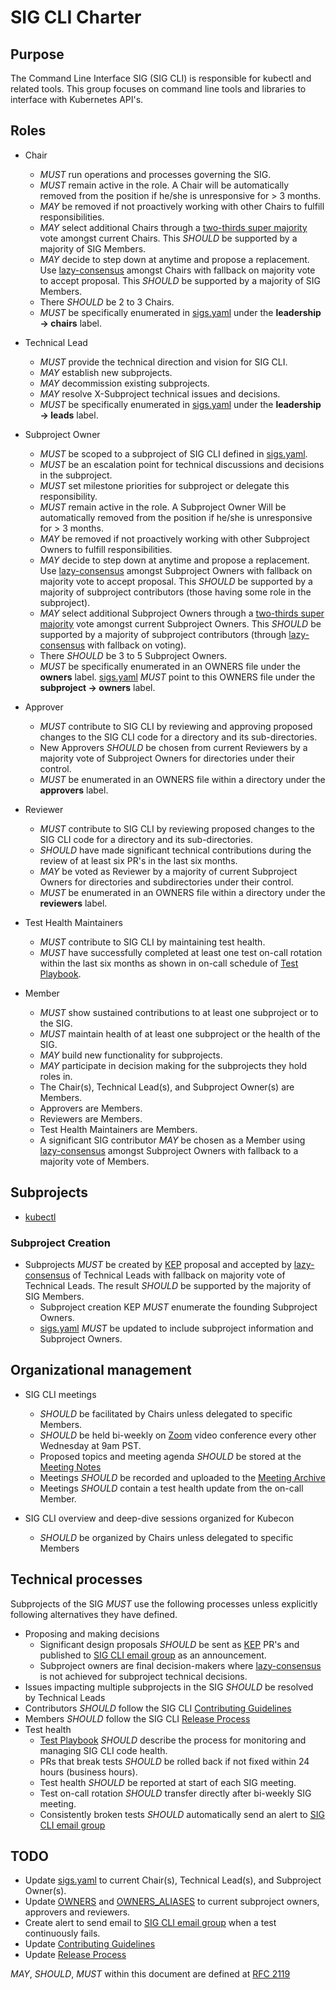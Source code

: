 # SIG CLI Charter

## Purpose

The Command Line Interface SIG (SIG CLI) is responsible for kubectl and
related tools. This group focuses on command line tools and
libraries to interface with Kubernetes API's.

## Roles

* Chair
  * *MUST* run operations and processes governing the SIG.
  * *MUST* remain active in the role. A Chair will be automatically removed from
 the position if he/she is unresponsive for > 3 months.
  * *MAY* be removed if not proactively working with other Chairs to fulfill
 responsibilities.
  * *MAY* select additional Chairs through a [two-thirds super majority] vote
 amongst current Chairs. This *SHOULD* be supported by a majority of SIG Members.
  * *MAY* decide to step down at anytime and propose a replacement. Use
 [lazy-consensus] amongst Chairs with fallback on majority vote to accept
 proposal. This *SHOULD* be supported by a majority of SIG Members.
  * There *SHOULD* be 2 to 3 Chairs.
  * *MUST* be specifically enumerated in [sigs.yaml] under the **leadership -> chairs** label.

* Technical Lead
  * *MUST* provide the technical direction and vision for SIG CLI.
  * *MAY* establish new subprojects.
  * *MAY* decommission existing subprojects.
  * *MAY* resolve X-Subproject technical issues and decisions.
  * *MUST* be specifically enumerated in [sigs.yaml] under the **leadership -> leads** label.

* Subproject Owner
  * *MUST* be scoped to a subproject of SIG CLI defined in [sigs.yaml].
  * *MUST* be an escalation point for technical discussions and decisions in the
   subproject.
  * *MUST* set milestone priorities for subproject or delegate this responsibility.
  * *MUST* remain active in the role. A Subproject Owner Will be automatically
 removed from the position if he/she is unresponsive for > 3 months.
  * *MAY* be removed if not proactively working with other Subproject Owners to
   fulfill responsibilities.
  * *MAY* decide to step down at anytime and propose a replacement.  Use
 [lazy-consensus] amongst Subproject Owners with fallback on majority vote to
 accept proposal. This *SHOULD* be supported by a majority of subproject
 contributors (those having some role in the subproject).
  * *MAY* select additional Subproject Owners through a
 [two-thirds super majority] vote amongst current Subproject Owners. This
  *SHOULD* be supported by a majority of subproject contributors (through
 [lazy-consensus] with fallback on voting).
  * There *SHOULD* be 3 to 5 Subproject Owners.
  * *MUST* be specifically enumerated in an OWNERS file under the **owners**
   label.  [sigs.yaml] *MUST* point to this OWNERS file under the **subproject ->
   owners** label.

* Approver
  * *MUST* contribute to SIG CLI by reviewing and approving proposed changes to
   the SIG CLI code for a directory and its sub-directories.
  * New Approvers *SHOULD* be chosen from current Reviewers by a majority vote of
   Subproject Owners for directories under their control.
  * *MUST* be enumerated in an OWNERS file within a directory under the
   **approvers** label.

* Reviewer
  * *MUST* contribute to SIG CLI by reviewing proposed changes to the SIG CLI
 code for a directory and its sub-directories.
  * *SHOULD* have made significant technical contributions during the review of at
   least six PR's in the last six months.
  * *MAY* be voted as Reviewer by a majority of current Subproject Owners for directories
   and subdirectories under their control.
  * *MUST* be enumerated in an OWNERS file within a directory under the
   **reviewers** label.

* Test Health Maintainers
  * *MUST* contribute to SIG CLI by maintaining test health.
  * *MUST* have successfully completed at least one test on-call rotation within the
   last six months as shown in on-call schedule of [Test Playbook].

* Member
  * *MUST* show sustained contributions to at least one subproject or to the SIG.
  * *MUST* maintain health of at least one subproject or the health of the SIG.
  * *MAY* build new functionality for subprojects.
  * *MAY* participate in decision making for the subprojects they hold roles in.
  * The Chair(s), Technical Lead(s), and Subproject Owner(s) are Members.
  * Approvers are Members.
  * Reviewers are Members.
  * Test Health Maintainers are Members.
  * A significant SIG contributor *MAY* be chosen as a Member using
   [lazy-consensus] amongst Subproject Owners with fallback to a majority vote
   of Members.

## Subprojects

* [kubectl](https://github.com/kubernetes/community/blob/master/sigs.yaml#L555)

### Subproject Creation

* Subprojects *MUST* be created by [KEP] proposal and accepted by [lazy-consensus]
of Technical Leads with fallback on majority vote of Technical Leads.
The result *SHOULD* be supported by the majority of SIG Members.
  * Subproject creation KEP *MUST* enumerate the founding Subproject Owners.
  * [sigs.yaml] *MUST* be updated to include subproject information and
   Subproject Owners.

## Organizational management

* SIG CLI meetings
  * *SHOULD* be facilitated by Chairs unless delegated to specific Members.
  * *SHOULD* be held bi-weekly on [Zoom](https://zoom.us/my/sigcli) video 
 conference every other Wednesday at 9am PST.
  * Proposed topics and meeting agenda *SHOULD* be stored at the [Meeting Notes]
  * Meetings *SHOULD* be recorded and uploaded to the [Meeting Archive]
  * Meetings *SHOULD* contain a test health update from the on-call Member.

* SIG CLI overview and deep-dive sessions organized for Kubecon
  * *SHOULD* be organized by Chairs unless delegated to specific Members

## Technical processes

Subprojects of the SIG *MUST* use the following processes unless explicitly
following alternatives they have defined.

* Proposing and making decisions
  * Significant design proposals *SHOULD* be sent as [KEP] PR's and published to
   [SIG CLI email group] as an announcement.
  * Subproject owners are final decision-makers where [lazy-consensus] is not
   achieved for subproject technical decisions.
* Issues impacting multiple subprojects in the SIG *SHOULD* be resolved by Technical Leads
* Contributors *SHOULD* follow the SIG CLI [Contributing Guidelines]
* Members *SHOULD* follow the SIG CLI [Release Process]
* Test health
  * [Test Playbook] *SHOULD* describe the process for monitoring and managing
   SIG CLI code health.
  * PRs that break tests *SHOULD* be rolled back if not fixed within 24 hours
   (business hours).
  * Test health *SHOULD* be reported at start of each SIG meeting.
  * Test on-call rotation *SHOULD* transfer directly after bi-weekly SIG meeting.
  * Consistently broken tests *SHOULD* automatically send an alert to [SIG CLI email group]

## TODO

* Update [sigs.yaml] to current Chair(s), Technical Lead(s), and Subproject Owner(s).
* Update [OWNERS] and [OWNERS_ALIASES] to current subproject owners, approvers and reviewers.
* Create alert to send email to [SIG CLI email group] when a test continuously fails.
* Update [Contributing Guidelines]
* Update [Release Process]

*MAY*, *SHOULD*, *MUST* within this document are defined at [RFC 2119](https://tools.ietf.org/html/rfc2119)

[lazy-consensus]: http://communitymgt.wikia.com/wiki/Lazy_consensus
[two-thirds super majority]: https://en.wikipedia.org/wiki/Supermajority#Two-thirds_vote
[KEP]: https://github.com/kubernetes/community/blob/master/keps/0000-kep-template.md
[sigs.yaml]: https://github.com/kubernetes/community/blob/master/sigs.yaml#L502
[OWNERS]: https://github.com/kubernetes/kubernetes/blob/master/pkg/kubectl/OWNERS
[OWNERS_ALIASES]: https://github.com/kubernetes/kubernetes/blob/master/OWNERS_ALIASES
[SIG CLI email group]: https://groups.google.com/forum/#!forum/kubernetes-sig-cli
[Meeting Notes]: https://docs.google.com/document/d/1r0YElcXt6G5mOWxwZiXgGu_X6he3F--wKwg-9UBc29I/edit?usp=sharing
[Meeting Archive]: https://www.youtube.com/playlist?list=PL69nYSiGNLP28HaTzSlFe6RJVxpFmbUvF
[Test Playbook]: https://docs.google.com/document/d/1Z3teqtOLvjAtE-eo0G9tjyZbgNc6bMhYGZmOx76v6oM
[Contributing Guidelines]: https://github.com/kubernetes/kubectl/blob/master/CONTRIBUTING.md
[Release Process]: https://github.com/kubernetes/kubectl/blob/master/RELEASE.md
